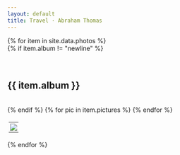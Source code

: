 ```yaml
---
layout: default
title: Travel · Abraham Thomas
---
```


<head>
<style>

#content {
  margin-top: 15px;
}

table {
  border-collapse: collapse;
}
table, th, td {
  padding: 3px;
  line-height: 0;
}
</style>
</head>

<body>

<!--
{% for item in site.data.photos %}   
  {% if item.album != "newline" %}  
     <a href="/travel#{{ item.album }}"> {{item.album}} &emsp; &emsp;</a>
  {% endif %}
{% endfor %}
-->

{% for item in site.data.photos %}   
  {% if item.album != "newline" %}
    <br/>
    <br/>
    <br/>
    <h2 id="{{ item.album }}"> {{ item.album }} </h2>
    <br/>
  {% endif %}
    <table>
      <tr>
        {% for pic in item.pictures %} 
          <td><a href="{{ pic.link }}"><img src="{{ pic.smol }}" width="{{ pic.width }}"></a></td>
        {% endfor %}
      </tr>
    </table>
{% endfor %}
<br/>
<br/>
<br/>

</body>
